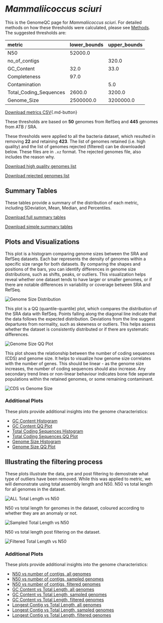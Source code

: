 # *Mammaliicoccus sciuri*

This is the GenomeQC page for *Mammaliicoccus sciuri*. For detailed methods on how these thresholds were calculated, please see [Methods](../../methods.md).
The suggested thresholds are: 

| metric                 | lower_bounds   | upper_bounds   |
|:-----------------------|:---------------|:---------------|
| N50                    | 52000.0        |                |
| no_of_contigs          |                | 320.0          |
| GC_Content             | 32.0           | 33.0           |
| Completeness           | 97.0           |                |
| Contamination          |                | 5.0            |
| Total_Coding_Sequences | 2600.0         | 3200.0         |
| Genome_Size            | 2500000.0      | 3200000.0      |

[Download metrics CSV](Mammaliicoccus_sciuri_metrics.csv){.md-button}


These thresholds are based on **50** genomes from RefSeq and **445** genomes from ATB / SRA.

These thresholds were applied to all the bacteria dataset, which resulted in removing **22** and retaining **423**.
The list of genomes retained (i.e. high quality) and the list of genomes rejected (filtered) can be downloaded below. These files are in `.xz` format. The rejected genomes file, also includes the reason why.

[Download high quality genomes list](Mammaliicoccus_sciuri_high_quality_genomes.csv.xz)


[Download rejected genomes list](Mammaliicoccus_sciuri_filtered_out_genomes.csv.xz)



## Summary Tables
These tables provide a summary of the distribution of each metric, including SDeviation, Mean, Median, and Percentiles.

[Download full summary tables](summary.csv)

[Download simple summary tables](selected_summary.csv)

## Plots and Visualizations

This plot is a histogram comparing genome sizes between the SRA and RefSeq datasets. Each bar represents the density of genomes within a specific size range for both datasets. By comparing the shapes and positions of the bars, you can identify differences in genome size distributions, such as shifts, peaks, or outliers. This visualization helps reveal whether one dataset tends to have larger or smaller genomes, or if there are notable differences in variability or coverage between SRA and RefSeq.

![Genome Size Distribution](Genome_Size_refseq_histogram_kde.png)

This plot is a QQ (quantile-quantile) plot, which compares the distribution of the SRA data with RefSeq. Points falling along the diagonal line indicate that the data follows the expected distribution. Deviations from the line suggest departures from normality, such as skewness or outliers. This helps assess whether the dataset is consistently distributed or if there are systematic differences.

![Genome Size QQ Plot](Genome_Size_refseq_qqplot.png)

This plot shows the relationship between the number of coding sequences (CDS) and genome size. It helps to visualize how genome size correlates with the number of genes. This should be linear - as the genome size increases, the number of coding sequences should also increase. Any secondary trend lines or non-linear behaviour indicates bone fide seperate populations within the retained genomes, or some remaining contaminant. 

![CDS vs Genome Size](Mammaliicoccus_sciuri_CDS_vs_Genome_Size.png)

### Additional Plots

These plots provide additional insights into the genome characteristics:

- [GC Content Histogram](GC_Content_refseq_histogram_kde.png)
- [GC Content QQ Plot](GC_Content_refseq_qqplot.png)
- [Total Coding Sequences Histogram](Total_Coding_Sequences_refseq_histogram_kde.png)
- [Total Coding Sequences QQ Plot](Total_Coding_Sequences_refseq_qqplot.png)
- [Genome Size Histogram](Genome_Size_refseq_histogram_kde.png)
- [Genome Size QQ Plot](Genome_Size_refseq_qqplot.png)
## Illustrating the filtering process
These plots illustrate the data, pre and post filtering to demostrate what type of outliers have been removed. While this was applied to metric, we will demonstrate using total assembly length and N50.
N50 vs total length for all genomes in the dataset.

![ALL Total Length vs N50](Mammaliicoccus_sciuri_all_total_length_N50.png)

N50 vs total length for genomes in the dataset, coloured according to whether they are an anomaly or not.

![Sampled Total Length vs N50](Mammaliicoccus_sciuri_sample_total_length_N50.png)

N50 vs total length post filtering on the dataset.

![Filtered Total Length vs N50](Mammaliicoccus_sciuri_filt_total_length_N50.png)

### Additional Plots

These plots provide additional insights into the genome characteristics:

- [N50 vs number of contigs, all genomes](Mammaliicoccus_sciuri_all_N50_number.png)
- [N50 vs number of contigs, sampled genomes](Mammaliicoccus_sciuri_sample_N50_number.png)
- [N50 vs number of contigs, filtered genomes](Mammaliicoccus_sciuri_filt_N50_number.png)
- [GC Content vs Total Length, all genomes](Mammaliicoccus_sciuri_all_total_length_GC_Content.png)
- [GC Content vs Total Length, sampled genomes](Mammaliicoccus_sciuri_sample_total_length_GC_Content.png)
- [GC Content vs Total Length, filtered genomes](Mammaliicoccus_sciuri_filt_total_length_GC_Content.png)
- [Longest Contig vs Total Length, all genomes](Mammaliicoccus_sciuri_all_total_length_longest.png)
- [Longest Contig vs Total Length, sampled genomes](Mammaliicoccus_sciuri_sample_total_length_longest.png)
- [Longest Contig vs Total Length, filtered genomes](Mammaliicoccus_sciuri_filt_total_length_longest.png)
